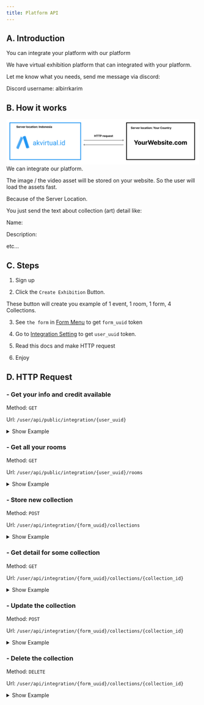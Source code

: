 ```yaml
---
title: Platform API
---
```


## A. Introduction

You can integrate your platform with our platform

We have virtual exhibition platform that can integrated with your platform.

Let me know what you needs, send me message via discord:

Discord username: albirrkarim

## B. How it works

![Overview](./assets/integration_overview.png)
We can integrate our platform.

The image / the video asset will be
stored on your website. So the user will load the assets fast.

Because of the Server Location.

You just send the text about collection (art) detail like:

Name:

Description:

etc...

## C. Steps

1. Sign up

2. Click the `Create Exhibition` Button.

These button will create you example of 1 event, 1 room, 1 form, 4 Collections.

3. See `the form` in [Form Menu](https://akvirtual.id/user/dashboard/forms) to get `form_uuid` token

4. Go to [Integration Setting](https://akvirtual.id/user/dashboard/account/integration) to get `user_uuid` token.

5. Read this docs and make HTTP request

6. Enjoy

## D. HTTP Request

<!-- <details>
  <summary>Show Http Request If Using Laravel</summary>

```php
use Illuminate\Support\Facades\Http;

$response = Http::get('https://api.example.com/data');

if ($response->successful()) {
    $data = $response->json();
    // Process the returned JSON data
} else {
    // Handle the request failure
    $statusCode = $response->status();
    $errorMessage = $response->body();
}
```

</details> -->

### - Get your info and credit available

Method: `GET`

Url: `/user/api/public/integration/{user_uuid}`

<details>
  <summary>Show Example</summary>

For example, your `user_uuid` is `68794b90-4fa2-4b99-9bbb-18b22092d6da`

You will make `GET` request with this URL:

```
https://akvirtual.id/user/api/public/integration/68794b90-4fa2-4b99-9bbb-18b22092d6da
```

Our server will respond with:

```json
{
  "status": true,
  "message": "It works, wellcome to akvirtual.id",
  "user": "AL BIRR SUSANTO",
  "credit": 105
}
```

</details>

### - Get all your rooms

Method: `GET`

Url: `/user/api/public/integration/{user_uuid}/rooms`

<details>
  <summary>Show Example</summary>

Your `user_uuid` is `68794b90-4fa2-4b99-9bbb-18b22092d6da`

You will make `GET` request with this URL:

```
https://akvirtual.id/user/api/public/integration/68794b90-4fa2-4b99-9bbb-18b22092d6da/rooms
```

Our server will respond with:

```json
{
  "current_page": 1,
  "total": 2,
  "last_page": 1,
  "data": [
    {
      "room_id": 9,
      "name": "Room Name 1",
      "description": "Room Description 1",
      "views": 24,
      "status": "publish",
      "created_at": "2023-07-14T09:39:07.000000Z",
      "updated_at": "2023-07-18T03:29:42.000000Z",
      "sum_collections": 2,
      "category": "Category name 1",
      "capacity": 14,
      "room_url": "https://akvirtual.id/eFFC7VM/room-name-1",
      "thumbnail": "https://akvirtual.id/files/a99e05bf-5453-470c-88ce-66c0c092c81b.jpg"
    },
    {
      "room_id": 10,
      "name": "Room Name 2",
      "description": "Room Description 1",
      "views": 0,
      "status": "publish",
      "created_at": "2023-07-18T03:11:14.000000Z",
      "updated_at": "2023-07-18T03:31:14.000000Z",
      "sum_collections": 0,
      "category": "Category name 2",
      "capacity": 14,
      "room_url": "https://akvirtual.id/reMykhR/room-name-2",
      "thumbnail": "https://akvirtual.id/user/storage/roomsThumb/b2c3d5c5-372c-4af3-ab3d-e6d4140bb054.jpg"
    }
  ]
}
```

</details>

### - Store new collection

Method: `POST`

Url: `/user/api/integration/{form_uuid}/collections`

<details>
  <summary>Show Example</summary>

Your `form_uuid` is `dd0f2476-a492-4cf8-b8a7-46a190f95f9e`

You will make `POST` request with this URL:

```
https://akvirtual.id/user/api/public/integration/dd0f2476-a492-4cf8-b8a7-46a190f95f9e/collections
```

Remember you will only send string, with this data collections:

```json
{
  "name": "Collection Name",
  "description": "Collection Description",
  "video": "https://www.youtube.com/watch?v=QQbPIha_MeA",
  "creator": "Jhon",
  "email": "email_name@gmail.com",
  "contact": "623423443234",
  "attachment": "https://your_website.com/files/document.pdf",
  "file": "https://your_website.com/files/poster.png",
  "file_model": "https://your_website.com/files/elephant.glb",
  "file_model_usdz": "https://your_website.com/files/elephant.usdz",
  "room_id": "1"
}
```

Then our server will respond with:

```json
{
  "status":true
}
```

</details>

### - Get detail for some collection

Method: `GET`

Url: `/user/api/integration/{form_uuid}/collections/{collection_id}`

<details>
  <summary>Show Example</summary>

Your `form_uuid` is `dd0f2476-a492-4cf8-b8a7-46a190f95f9e`

You will make `GET` request with this URL:

```
https://akvirtual.id/user/api/public/integration/dd0f2476-a492-4cf8-b8a7-46a190f95f9e/collections/21
```

Our server will respond with:

```json
{
  "status": true,
  "collection": {
    "collection_id": 21,
    "name": "Collection Name",
    "description": null,
    "video": null,
    "creator": "albir",
    "email": null,
    "contact": null,
    "attachment": "https://your_website.com/files/document.pdf",
    "file": "https://your_website.com/files/poster.png",
    "file_model": "https://your_website.com/files/elephant.glb",
    "file_model_usdz": "https://your_website.com/files/elephant.usdz",
    "likes": 0,
    "views": 2,
    "room_id": 9,
    "created_at": "2023-07-15T02:01:51.000000Z",
    "updated_at": "2023-07-16T04:22:50.000000Z"
  }
}
```

</details>

### - Update the collection

Method: `POST`

Url: `/user/api/integration/{form_uuid}/collections/{collection_id}`

<details>
  <summary>Show Example</summary>

Your `form_uuid` is `dd0f2476-a492-4cf8-b8a7-46a190f95f9e`

You will make `POST` request with this URL:

```
https://akvirtual.id/user/api/public/integration/dd0f2476-a492-4cf8-b8a7-46a190f95f9e/collections/21
```

Remember you will only send string, with this data collections:

```json
{
  "name": "Collection Name",
  "description": "Collection Description",
  "video": "https://www.youtube.com/watch?v=QQbPIha_MeA",
  "creator": "Jhon",
  "email": "email_name@gmail.com",
  "contact": "623423443234",
  "attachment": "https://your_website.com/files/document.pdf",
  "file": "https://your_website.com/files/poster.png",
  "file_model": "https://your_website.com/files/elephant.glb",
  "file_model_usdz": "https://your_website.com/files/elephant.usdz",
  "room_id": "1"
}
```

Then our server will respond with:

```json
{
  "status":true
}
```

</details>

### - Delete the collection

Method: `DELETE`

Url: `/user/api/integration/{form_uuid}/collections/{collection_id}`

<details>
  <summary>Show Example</summary>

Your `form_uuid` is `dd0f2476-a492-4cf8-b8a7-46a190f95f9e`

You will make `DELETE` request with this URL:

```
https://akvirtual.id/user/api/public/integration/dd0f2476-a492-4cf8-b8a7-46a190f95f9e/collections/21
```

Then our server will respond with:

```json
{
  "status":true
}
```

</details>

